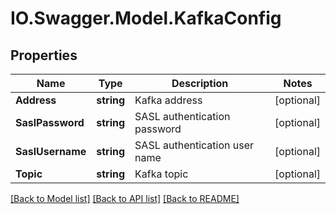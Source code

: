 # IO.Swagger.Model.KafkaConfig
## Properties

Name | Type | Description | Notes
------------ | ------------- | ------------- | -------------
**Address** | **string** | Kafka address | [optional] 
**SaslPassword** | **string** | SASL authentication password | [optional] 
**SaslUsername** | **string** | SASL authentication user name | [optional] 
**Topic** | **string** | Kafka topic | [optional] 

[[Back to Model list]](../README.md#documentation-for-models) [[Back to API list]](../README.md#documentation-for-api-endpoints) [[Back to README]](../README.md)

